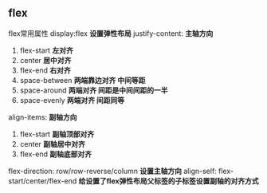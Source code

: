## flex
flex常用属性
display:flex  **设置弹性布局**
justify-content: **主轴方向**
1. flex-start **左对齐**
2. center **居中对齐**
3. flex-end **右对齐**
4. space-between **两端靠边对齐  中间等距**
5. space-around **两端对齐 间距是中间间距的一半**
6. space-evenly **两端对齐 间距同等**

align-items: **副轴方向**
1. flex-start **副轴顶部对齐**
2. center **副轴居中对齐**
3. flex-end **副轴底部对齐**

flex-direction: row/row-reverse/column **设置主轴方向**
align-self: flex-start/center/flex-end
**给设置了flex弹性布局父标签的子标签设置副轴的对齐方式**